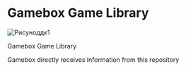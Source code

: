 # Gamebox Game Library
![Рисуноддк1](https://github.com/glebik228/gameboxgamelib/assets/127509426/232e108e-c351-4344-8d42-94c2254952d3)

Gamebox Game Library


Gamebox directly receives information from this repository


